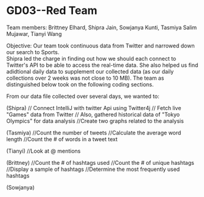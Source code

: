 # GD03--Red Team
Team members:  Brittney Elhard, Shipra Jain, Sowjanya Kunti, Tasmiya Salim Mujawar, Tianyi Wang

Objective:  Our team took continuous data from Twitter and narrowed down our search to Sports.  
Shipra led the charge in finding out how we should each connect to Twitter's API to be able to access the real-time data.  She also helped us find adidtional daily data to supplement our collected data (as our daily collections over 2 weeks was not close to 10 MB).  The team as distinguished below took on the following coding sections. 

From our data file collected over several days, we wanted to:

(Shipra)
// Connect IntelliJ with twitter Api using Twitter4j
// Fetch live "Games" data from Twitter
// Also, gathered historical data of "Tokyo Olympics" for data analysis
//Create two graphs related to the analysis

(Tasmiya)
//Count the number of tweets
//Calculate the average word length
//Count the # of words in a tweet text

(Tianyi)
//Look at @ mentions

(Brittney)
//Count the # of hashtags used
//Count the # of unique hashtags
//Display a sample of hashtags
//Determine the most frequently used hashtags

(Sowjanya)



